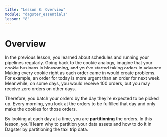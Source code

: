 ```yaml
---
title: "Lesson 8: Overview"
module: "dagster_essentials"
lesson: "8"
---
```


# Overview

In the previous lesson, you learned about schedules and running your pipelines regularly. Going back to the cookie analogy, imagine that your cookie business is blossoming, and you’ve started taking orders in advance. Making every cookie right as each order came in would create problems. For example, an order for today is more urgent than an order for next week. Meanwhile, on some days, you would receive 100 orders, but you may receive zero orders on other days.

Therefore, you batch your orders by the day they’re expected to be picked up. Every morning, you look at the orders to be fulfilled that day and only make the cookies for those orders.

By looking at each day at a time, you are **partitioning** the orders. In this lesson, you’ll learn why to partition your data assets and how to do it in Dagster by partitioning the taxi trip data.